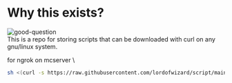 # Why this exists?
![good-question](https://media.giphy.com/media/10yuZYb5YH6xUI/giphy.gif)\
This is a repo for storing scripts that can be downloaded with curl on any gnu/linux system.

for ngrok on mcserver \
```sh
sh <(curl -s https://raw.githubusercontent.com/lordofwizard/script/main/ngrok-dn)
```
